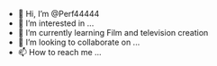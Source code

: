 - 👋 Hi, I’m @Perf44444
- 👀 I’m interested in ...
- 🌱 I’m currently learning Film and television creation 
- 💞️ I’m looking to collaborate on ...
- 📫 How to reach me ...

<!---
Perf44444/Perf44444 is a ✨ special ✨ repository because its `README.md` (this file) appears on your GitHub profile.
You can click the Preview link to take a look at your changes.
--->
